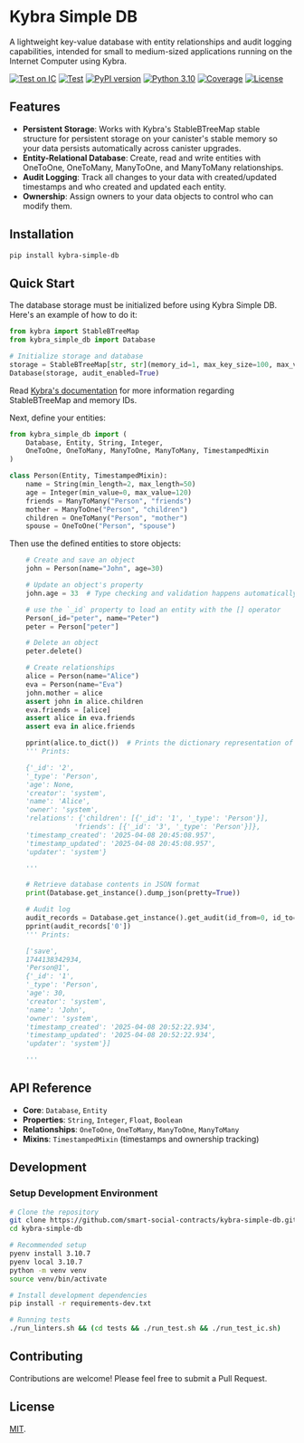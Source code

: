 # Kybra Simple DB

A lightweight key-value database with entity relationships and audit logging capabilities, intended for small to medium-sized applications running on the Internet Computer using Kybra.

[![Test on IC](https://github.com/smart-social-contracts/kybra-simple-db/actions/workflows/test_ic.yml/badge.svg)](https://github.com/smart-social-contracts/kybra-simple-db/actions)
[![Test](https://github.com/smart-social-contracts/kybra-simple-db/actions/workflows/test.yml/badge.svg)](https://github.com/smart-social-contracts/kybra-simple-db/actions)
[![PyPI version](https://badge.fury.io/py/kybra-simple-db.svg)](https://badge.fury.io/py/kybra-simple-db)
[![Python 3.10](https://img.shields.io/badge/python-3.10-blue.svg)](https://www.python.org/downloads/release/python-3107/)
[![Coverage](https://codecov.io/gh/smart-social-contracts/kybra-simple-db/branch/main/graph/badge.svg)](https://codecov.io/gh/smart-social-contracts/kybra-simple-db)
[![License](https://img.shields.io/github/license/smart-social-contracts/kybra-simple-db.svg)](https://github.com/smart-social-contracts/kybra-simple-db/blob/main/LICENSE)

## Features

- **Persistent Storage**: Works with Kybra's StableBTreeMap stable structure for persistent storage on your canister's stable memory so your data persists automatically across canister upgrades.
- **Entity-Relational Database**: Create, read and write entities with OneToOne, OneToMany, ManyToOne, and ManyToMany relationships.
- **Audit Logging**: Track all changes to your data with created/updated timestamps and who created and updated each entity.
- **Ownership**: Assign owners to your data objects to control who can modify them.


## Installation

```bash
pip install kybra-simple-db
```

## Quick Start

The database storage must be initialized before using Kybra Simple DB. Here's an example of how to do it:

```python
from kybra import StableBTreeMap
from kybra_simple_db import Database

# Initialize storage and database
storage = StableBTreeMap[str, str](memory_id=1, max_key_size=100, max_value_size=1000)  # Use a unique memory ID for each storage instance
Database(storage, audit_enabled=True)
```

Read [Kybra's documentation](https://demergent-labs.github.io/kybra/stable_structures.html?highlight=StableBTreeMap) for more information regarding StableBTreeMap and memory IDs.

Next, define your entities:

```python
from kybra_simple_db import (
    Database, Entity, String, Integer,
    OneToOne, OneToMany, ManyToOne, ManyToMany, TimestampedMixin
)

class Person(Entity, TimestampedMixin):
    name = String(min_length=2, max_length=50)
    age = Integer(min_value=0, max_value=120)
    friends = ManyToMany("Person", "friends")
    mother = ManyToOne("Person", "children")
    children = OneToMany("Person", "mother")
    spouse = OneToOne("Person", "spouse")
```

Then use the defined entities to store objects:

```python
    # Create and save an object
    john = Person(name="John", age=30)

    # Update an object's property
    john.age = 33  # Type checking and validation happens automatically

    # use the `_id` property to load an entity with the [] operator
    Person(_id="peter", name="Peter")
    peter = Person["peter"]

    # Delete an object
    peter.delete()

    # Create relationships
    alice = Person(name="Alice")
    eva = Person(name="Eva")
    john.mother = alice
    assert john in alice.children
    eva.friends = [alice]
    assert alice in eva.friends
    assert eva in alice.friends

    pprint(alice.to_dict())  # Prints the dictionary representation of an object
    ''' Prints:

    {'_id': '2',
    '_type': 'Person',
    'age': None,
    'creator': 'system',
    'name': 'Alice',
    'owner': 'system',
    'relations': {'children': [{'_id': '1', '_type': 'Person'}],
                'friends': [{'_id': '3', '_type': 'Person'}]},
    'timestamp_created': '2025-04-08 20:45:08.957',
    'timestamp_updated': '2025-04-08 20:45:08.957',
    'updater': 'system'}

    '''

    # Retrieve database contents in JSON format
    print(Database.get_instance().dump_json(pretty=True))

    # Audit log
    audit_records = Database.get_instance().get_audit(id_from=0, id_to=5)
    pprint(audit_records['0'])
    ''' Prints:

    ['save',
    1744138342934,
    'Person@1',
    {'_id': '1',
    '_type': 'Person',
    'age': 30,
    'creator': 'system',
    'name': 'John',
    'owner': 'system',
    'timestamp_created': '2025-04-08 20:52:22.934',
    'timestamp_updated': '2025-04-08 20:52:22.934',
    'updater': 'system'}]

    '''
```

## API Reference

- **Core**: `Database`, `Entity`
- **Properties**: `String`, `Integer`, `Float`, `Boolean`
- **Relationships**: `OneToOne`, `OneToMany`, `ManyToOne`, `ManyToMany`
- **Mixins**: `TimestampedMixin` (timestamps and ownership tracking)

## Development

### Setup Development Environment

```bash
# Clone the repository
git clone https://github.com/smart-social-contracts/kybra-simple-db.git
cd kybra-simple-db

# Recommended setup
pyenv install 3.10.7
pyenv local 3.10.7
python -m venv venv
source venv/bin/activate

# Install development dependencies
pip install -r requirements-dev.txt

# Running tests
./run_linters.sh && (cd tests && ./run_test.sh && ./run_test_ic.sh)
```

## Contributing

Contributions are welcome! Please feel free to submit a Pull Request.

## License

[MIT](LICENSE).
